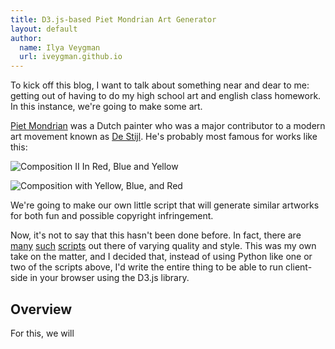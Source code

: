 ```yaml
---
title: D3.js-based Piet Mondrian Art Generator
layout: default
author:
  name: Ilya Veygman
  url: iveygman.github.io
---
```


To kick off this blog, I want to talk about something near and dear to me: getting out of having to do my high school art and english
class homework. In this instance, we're going to make some art.

[Piet Mondrian](http://en.wikipedia.org/wiki/Piet_Mondrian) was a Dutch painter who was a major contributor to a modern art movement
known as [De Stijl](http://en.wikipedia.org/wiki/De_Stijl). He's probably most famous for works like this:

![Composition II In Red, Blue and Yellow](http://upload.wikimedia.org/wikipedia/en/f/fe/Mondrian_Composition_II_in_Red%2C_Blue%2C_and_Yellow.jpg)

![Composition with Yellow, Blue, and Red](http://upload.wikimedia.org/wikipedia/en/7/72/Mondrian_CompRYB.jpg)

We're going to make our own little script that will generate similar artworks for both fun and possible copyright infringement.

Now, it's not to say that this hasn't been done before. In fact, there are [many](http://www.stratigery.com/automondrian.php) [such](http://fogleman.tumblr.com/post/11959143268/procedurally-generating-images-in-the-style-of-piet) [scripts](http://fullygraceful.tumblr.com/post/63119977601/i-wrote-a-recursive-random-mondrian-generator) out there of varying
quality and style. This was my own take on the matter, and I decided that, instead of using Python like one or two of the scripts above, I'd write the entire thing to be able to run client-side in your
browser using the D3.js library.

## Overview

For this, we will 